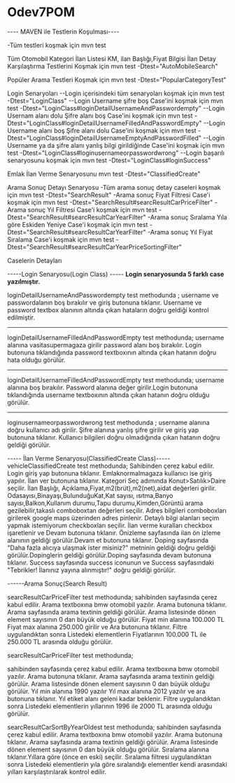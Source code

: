 # Odev7POM

---- MAVEN ile Testlerin Koşulması----

-Tüm testleri koşmak için
mvn test

Tüm Otomobil Kategori İlan Listesi KM, ilan Başlığı,Fiyat Bilgisi İlan Detay Karşılaştırma Testlerini Koşmak için
mvn test -Dtest="AutoMobileSearch"

Popüler Arama Testleri Koşmak için
mvn test -Dtest="PopularCategoryTest"

Login Senaryoları
--Login içerisindeki tüm senaryoları koşmak için
mvn test -Dtest="LoginClass"
--Login Username şifre boş Case'ini koşmak için
mvn test -Dtest="LoginClass#loginDetailUsernameAndPasswordempty"
--Login Usernam alanı dolu Şifre alanı boş Case'ini koşmak için
mvn test -Dtest="LoginClass#loginDetailUsernameFilledAndPasswordEmpty"
--Login Username alanı boş Şifre alanı dolu Case'ini koşmak için
mvn test -Dtest="LoginClass#loginDetailUsernameEmptyAndPasswordFilled"
--Login Username ya da şifre alanı yanlış bilgi girildiğinde Case'ini koşmak için
mvn test -Dtest="LoginClass#loginusernameorpasswordwrong"
--Login başarılı senaryosunu koşmak için
mvn test -Dtest="LoginClass#loginSuccess"

Emlak İlan Verme Senaryosunu
mvn test -Dtest="ClassifiedCreate"

Arama Sonuç Detayı Senaryosu
-Tüm arama sonuç detay caseleri koşmak için
mvn test -Dtest="SearchResult"
-Arama sonuç Fiyat Filtresi Case'i koşmak için
mvn test -Dtest="SearchResult#searcResultCarPriceFilter"
-Arama sonuç Yıl Filtresi Case'i koşmak için
mvn test -Dtest="SearchResult#searcResultCarYearFilter"
-Arama sonuç Sıralama Yıla göre Eskiden Yeniye Case'i koşmak için
mvn test -Dtest="SearchResult#searcResultCarYearFilter"
-Arama sonuç Yıl Fiyat Sıralama Case'i koşmak için
mvn test -Dtest="SearchResult#searcResultCarYearPriceSortingFilter"


Caselerin Detayları

-----Login Senaryosu(Login Class) -----
**Login senaryosunda 5 farklı case yazılmıştır.**

loginDetailUsernameAndPasswordempty test methodunda ;
username ve passwordalanın boş bırakılır ve giriş butonuna tıklanır.
Username ve password textbox alanının altında çıkan hataların doğru geldiği kontrol edilmiştir.

-----
loginDetailUsernameFilledAndPasswordEmpty test methodunda;
username alanına vasitasupermagaza girilir password alanı boş
bırakılır.
Login butonuna tıklandığında password textboxının altında çıkan hatanın doğru hata olduğu görülür.

------
loginDetailUsernameFilledAndPasswordEmpty  test methodunda;
 username alanına boş bırakılır. Password alanına değer girilir.Login butonuna tıklandığında username textboxının altında çıkan hatanın doğru olduğu görülür.

-------
loginusernameorpasswordwrong test methodunda ;
 username alanına doğru kullanıcı adı girilir.
 Şifre alanına yanlış şifre girilir ve giriş yap butonuna tıklanır.
 Kullanıcı bilgileri doğru olmadığında çıkan hatanın doğru geldiği görülür.


----- İlan Verme Senaryosu(ClassifiedCreate Class)-----
vehicleClassifiedCreate test methodunda;
Sahibinden çerez kabul edilir.
Login giriş yap butonuna tıklanır.
Emlaknormalmagaza kullanıcı ise giriş yapılır.
İlan ver butonuna tıklanır. Kategori Seç adımında Konut>Satılık>Daire
seçilir.
 İlan Başlığı, Açıklama,Fiyat,m2(brüt),m2(net),aidat değerleri girilir. Odasayısı,Binayaşı,BulunduğuKat,Kat sayısı,
ısıtma,Banyo sayısı,Balkon,Kullanım durumu,Tapu durumu,Kimden,Görüntü arama gezilebilir,takaslı comboboxtan değerleri seçilir.
Adres bilgileri comboboxları girilerek google maps üzerinden adres pinlenir.
Detaylı bilgi alanları seçim yapmak istemiyorum
checkboxları seçilir.
 İlan verme kuralları checkbox işaretlenir ve Devam butonuna tıklanır.
 Önizleme sayfasında ilan ön izleme alanının geldiği görülür.Devam et butonuna tıklanır.
Doping sayfasında "Daha fazla alıcıya ulaşmak ister misiniz?" metninin geldiği doğru geldiği görülür.Dopinglerin geldiği
görülür.Doping sayfasında devam butonuna tıklanır.
Success sayfasında success iconunun ve Success sayfasındaki "Tebrikler! İlanınız yayına alınmıştır!" doğru geldiği görülür.

------Arama Sonuç(Search Result)

searcResultCarPriceFilter test methodunda;
sahibinden sayfasında çerez kabul edilir.
Arama textboxına bmw otomobil yazılır. Arama butonuna tıklanır.
Arama sayfasında arama textinin geldiği görülür.
Arama listesinde dönen element sayısının 0 dan büyük olduğu görülür.
Fiyat min alanına 100.000 TL Fiyat max alanına 250.000 girilir ve Ara butonuna tıklanır.
Filtre uygulandıktan sonra Listedeki elementlerin Fiyatlarının 100.000 TL ile 250.000 TL arasında olduğu görülür.



searcResultCarPriceFilter test methodunda;

sahibinden sayfasında çerez kabul edilir.
Arama textboxına bmw otomobil yazılır. Arama butonuna tıklanır.
Arama sayfasında arama textinin geldiği görülür.
Arama listesinde dönen element sayısının 0 dan büyük olduğu görülür.
Yıl min alanına 1990 yazılır Yıl max alanına 2012 yazılır ve ara butonuna tıklanır.
Yıl etiket alanı geleni kadar beklenir.
Filtre uygulandıktan sonra Listedeki elementlerin yıllarının 1996 ile 2000 TL arasında olduğu görülür.

searcResultCarSortByYearOldest test methodunda;
sahibinden sayfasında çerez kabul edilir.
Arama textboxına bmw otomobil yazılır. Arama butonuna tıklanır.
Arama sayfasında arama textinin geldiği görülür.
Arama listesinde dönen element sayısının 0 dan büyük olduğu görülür.
Sıralama alanına tıklanır.Yıllara göre (önce en eski) seçilir.
Sıralama filtresi uygulandıktan sonra Listedeki elementlerin yıla göre sıralandığı elementler kendi arasındaki yılları
karşılaştırılarak kontrol edilir.

